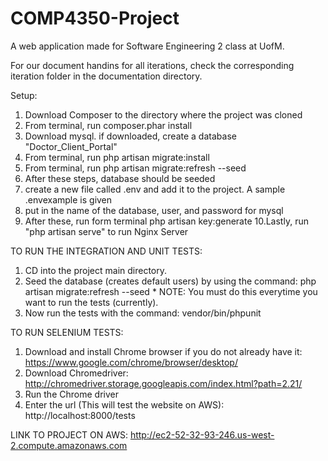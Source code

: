 # COMP4350-Project
A web application made for Software Engineering 2 class at UofM.

For our document handins for all iterations, check the corresponding iteration folder in the documentation directory.

Setup:

1. Download Composer to the directory where the project was cloned
2. From terminal, run composer.phar install
3. Download mysql. if downloaded, create a database "Doctor_Client_Portal"
4. From terminal, run php artisan migrate:install
5. From terminal, run php artisan migrate:refresh --seed
6. After these steps, database should be seeded
7. create a new file called .env and add it to the project. A sample .envexample is given
8. put in the name of the database, user, and password for mysql
9. After these, run form terminal php artisan key:generate
10.Lastly, run "php artisan serve" to run Nginx Server

TO RUN THE INTEGRATION AND UNIT TESTS:
  1. CD into the project main directory.
  2. Seed the database (creates default users) by using the command: php artisan migrate:refresh --seed
    * NOTE: You must do this everytime you want to run the tests (currently).
  3. Now run the tests with the command: vendor/bin/phpunit

TO RUN SELENIUM TESTS:
  1. Download and install Chrome browser if you do not already have it: https://www.google.com/chrome/browser/desktop/
  2. Download Chromedriver: http://chromedriver.storage.googleapis.com/index.html?path=2.21/
  3. Run the Chrome driver
  4. Enter the url (This will test the website on AWS): http://localhost:8000/tests


LINK TO PROJECT ON AWS:
http://ec2-52-32-93-246.us-west-2.compute.amazonaws.com
